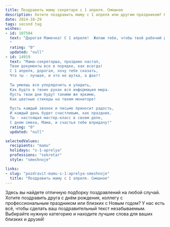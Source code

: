 ```yaml
---
title: Поздравить маму секретаря с 1 апреля. Смешное
description: Хотите поздравить маму с 1 апреля или другим праздником? Наш ИИ создаст незабываемое поздравление, а вы обязательно выделитесь среди других.  
date: 2024-10-29
tags: second tag
wishes:
- id: 107504
  text: "Дорогая Мамочка! С 1 апреля!  Желаю тебе, чтобы твой рабочий день сегодня был настолько же безупречен и организован, как и твоя секретарская работа, но при этом —  полн неожиданных и приятных сюрпризов (в отличие от работы, где сюрпризы обычно не очень приятные!). Пусть все твои планы сбудутся, а начальник сегодня будет исключительно добр и  даже подарит тебе выходной!  Шучу, конечно, работай, Мамуля, и радуй нас своими успехами!  С праздником!
  "
  rating: "0"
  updated: "null"
- id: 14919
  text: "Мама-секретарша, праздник настал,
  Твои документы все в порядке, как всегда!
  С 1 апреля, дорогая, хочу тебе сказать,
  Что ты - лучшая, и это не шутка, а факт!
  
  Ты умеешь все упорядочить и уладить,
  Как будто в твоих руках вся информация мира.
  Пусть твои дни будут такими же яркими,
  Как цветные стикеры на твоем мониторе!
  
  Пусть каждый звонок и письмо приносит радость,
  И каждый день будет счастливым, как праздник.
  Ты - настоящая мастер-класс в своем деле,
  С днем смеха, Мама, и счастья тебе впридачу!"
  rating: "0"
  updated: "null"

selectedValues:
  recipients: "mamu"
  holidays: "s-1-aprelya"
  professions: "sekretar"
  style: "smeshnoje"

links:
- slug: "pozdravit-mamu-s-1-aprelya-smeshnoje"
  title: "Поздравить маму с 1 апреля. Смешное"
---
```


Здесь вы найдете отличную подборку поздравлений на любой случай.
Хотите поздравить друга с днём рождения, коллегу с профессиональным праздником или близких с Новым годом? У нас есть всё, чтобы сделать ваш поздравительный текст незабываемым. Выбирайте нужную категорию и находите лучшие слова для ваших близких и друзей!
